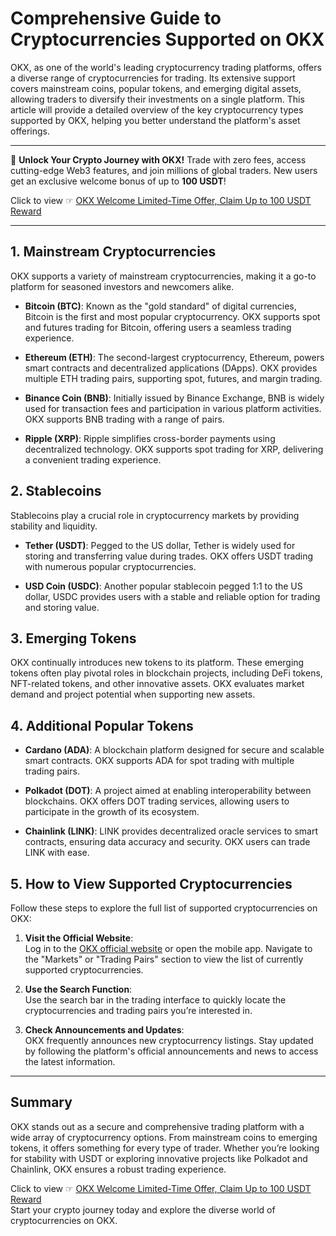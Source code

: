 # Comprehensive Guide to Cryptocurrencies Supported on OKX

OKX, as one of the world's leading cryptocurrency trading platforms, offers a diverse range of cryptocurrencies for trading. Its extensive support covers mainstream coins, popular tokens, and emerging digital assets, allowing traders to diversify their investments on a single platform. This article will provide a detailed overview of the key cryptocurrency types supported by OKX, helping you better understand the platform's asset offerings.

---

🚀 **Unlock Your Crypto Journey with OKX!** Trade with zero fees, access cutting-edge Web3 features, and join millions of global traders. New users get an exclusive welcome bonus of up to **100 USDT**!  

Click to view ☞ [OKX Welcome Limited-Time Offer, Claim Up to 100 USDT Reward](https://bit.ly/OKXe)

---

## 1. Mainstream Cryptocurrencies

OKX supports a variety of mainstream cryptocurrencies, making it a go-to platform for seasoned investors and newcomers alike.

- **Bitcoin (BTC)**: Known as the "gold standard" of digital currencies, Bitcoin is the first and most popular cryptocurrency. OKX supports spot and futures trading for Bitcoin, offering users a seamless trading experience.
  
- **Ethereum (ETH)**: The second-largest cryptocurrency, Ethereum, powers smart contracts and decentralized applications (DApps). OKX provides multiple ETH trading pairs, supporting spot, futures, and margin trading.

- **Binance Coin (BNB)**: Initially issued by Binance Exchange, BNB is widely used for transaction fees and participation in various platform activities. OKX supports BNB trading with a range of pairs.

- **Ripple (XRP)**: Ripple simplifies cross-border payments using decentralized technology. OKX supports spot trading for XRP, delivering a convenient trading experience.

## 2. Stablecoins

Stablecoins play a crucial role in cryptocurrency markets by providing stability and liquidity.

- **Tether (USDT)**: Pegged to the US dollar, Tether is widely used for storing and transferring value during trades. OKX offers USDT trading with numerous popular cryptocurrencies.

- **USD Coin (USDC)**: Another popular stablecoin pegged 1:1 to the US dollar, USDC provides users with a stable and reliable option for trading and storing value.

## 3. Emerging Tokens

OKX continually introduces new tokens to its platform. These emerging tokens often play pivotal roles in blockchain projects, including DeFi tokens, NFT-related tokens, and other innovative assets. OKX evaluates market demand and project potential when supporting new assets.

## 4. Additional Popular Tokens

- **Cardano (ADA)**: A blockchain platform designed for secure and scalable smart contracts. OKX supports ADA for spot trading with multiple trading pairs.

- **Polkadot (DOT)**: A project aimed at enabling interoperability between blockchains. OKX offers DOT trading services, allowing users to participate in the growth of its ecosystem.

- **Chainlink (LINK)**: LINK provides decentralized oracle services to smart contracts, ensuring data accuracy and security. OKX users can trade LINK with ease.

## 5. How to View Supported Cryptocurrencies

Follow these steps to explore the full list of supported cryptocurrencies on OKX:

1. **Visit the Official Website**:  
   Log in to the [OKX official website](https://bit.ly/OKXe) or open the mobile app. Navigate to the "Markets" or "Trading Pairs" section to view the list of currently supported cryptocurrencies.

2. **Use the Search Function**:  
   Use the search bar in the trading interface to quickly locate the cryptocurrencies and trading pairs you’re interested in.

3. **Check Announcements and Updates**:  
   OKX frequently announces new cryptocurrency listings. Stay updated by following the platform's official announcements and news to access the latest information.

---

## Summary

OKX stands out as a secure and comprehensive trading platform with a wide array of cryptocurrency options. From mainstream coins to emerging tokens, it offers something for every type of trader. Whether you’re looking for stability with USDT or exploring innovative projects like Polkadot and Chainlink, OKX ensures a robust trading experience.

Click to view ☞ [OKX Welcome Limited-Time Offer, Claim Up to 100 USDT Reward](https://bit.ly/OKXe)  
Start your crypto journey today and explore the diverse world of cryptocurrencies on OKX.
